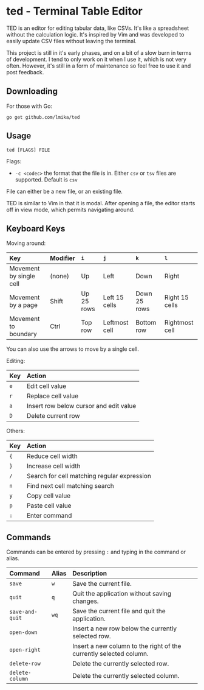 # ted - Terminal Table Editor

TED is an editor for editing tabular data, like CSVs.  It's like a spreadsheet without the calculation logic.  It's inspired by Vim and was developed to easily update CSV files without leaving the terminal.

This project is still in it's early phases, and on a bit of a slow burn in terms of development.  I tend to only work on it when I use it, which is not very often.  However, it's still in a form of maintenance so feel free to use it and post feedback.

## Downloading

For those with Go:

```
go get github.com/lmika/ted
```

## Usage

```
ted [FLAGS] FILE
```

Flags:

- `-c <codec>` the format that the file is in.  Either `csv` or `tsv` files are supported.  Default is `csv`

File can either be a new file, or an existing file.

TED is similar to Vim in that it is modal.  After opening a file, the editor starts off in view mode, which permits navigating around.

## Keyboard Keys

Moving around:

| Key        | Modifier   | `i` | `j` | `k` | `l` |
|:-----------|:-----------|:-----|:-----|:-----|:-----|
| Movement by single cell | (none) | Up | Left | Down | Right |
| Movement by a page | Shift | Up 25 rows | Left 15 cells | Down 25 rows | Right 15 cells |
| Movement to boundary | Ctrl | Top row | Leftmost cell | Bottom row | Rightmost cell |

You can also use the arrows to move by a single cell.

Editing:

| Key        | Action              |
|:-----------|:--------------------|
| `e`        | Edit cell value    |
| `r`        | Replace cell value  |
| `a`        | Insert row below cursor and edit value |
| `D`        | Delete current row |

Others:

| Key        | Action              |
|:-----------|:--------------------|
| `{`        | Reduce cell width    |
| `}`        | Increase cell width  |
| `/`        | Search for cell matching regular expression |
| `n`        | Find next cell matching search |
| `y`        | Copy cell value |
 | `p`       | Paste cell value |
| `:`        | Enter command |

## Commands

Commands can be entered by pressing `:` and typing in the command or alias.

| Command               | Alias      | Description             |
|:----------------------|:-----------|:------------------------|
| `save`                | `w`        | Save the current file. |
| `quit`                | `q`        | Quit the application without saving changes. |
| `save-and-quit`       | `wq`       | Save the current file and quit the application. |
| `open-down`           |            | Insert a new row below the currently selected row. |
| `open-right`          |            | Insert a new column to the right of the currently selected column. |
| `delete-row`          |            | Delete the currently selected row. |
| `delete-column`       |            | Delete the currently selected column. |

